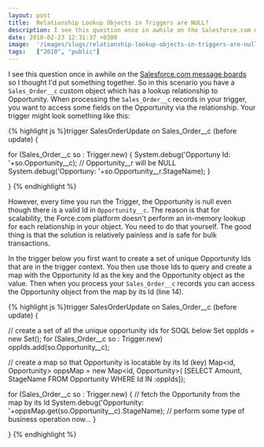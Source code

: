 ```yaml
---
layout: post
title:  Relationship Lookup Objects in Triggers are NULL?
description: I see this question once in awhile on the Salesforce.com message boards  so I thought Id put something together. So in this scenario you have a Sales_Order__c custom object which has a lookup relationship to Opportunity. When processing the  Sales_Order__c records in your trigger, you want to access some fields on the Opportunity via the relationship. Your trigger might look something like this-  trigger SalesOrderUpdate on Sales_Order__c (before update) {   for (Sales_Order__c so - Trigger.new)
date: 2010-02-23 12:31:37 +0300
image:  '/images/slugs/relationship-lookup-objects-in-triggers-are-null.jpg'
tags:   ["2010", "public"]
---
```

<p>I see this question once in awhile on the <a href="http://community.salesforce.com/sforce/board?board.id=apex">Salesforce.com message boards</a> so I thought I'd put something together. So in this scenario you have a <code>Sales_Order__c</code> custom object which has a lookup relationship to Opportunity. When processing the <code>Sales_Order__c</code> records in your trigger, you want to access some fields on the Opportunity via the relationship. Your trigger might look something like this:</p>
{% highlight js %}trigger SalesOrderUpdate on Sales_Order__c (before update) {

 for (Sales_Order__c so : Trigger.new) {
   System.debug('Opportuny Id: '+so.Opportunity__c);
   // Opportunity__r will be NULL
   System.debug('Opportuny: '+so.Opportunity__r.StageName);
 }

}
{% endhighlight %}
<p>However, every time you run the Trigger, the Opportunity is null even though there is a valid Id in <code>Opportunity__c</code>. The reason is that for scalability, the Force.com platform doesn't perform an in-memory lookup for each relationship in your object. You need to do that yourself. The good thing is that the solution is relatively painless and is safe for bulk transactions.</p>
<p>In the trigger below you first want to create a set of unique Opportunity Ids that are in the trigger context. You then use those Ids to query and create a map with the Opportunity Id as the key and the Opportunity object as the value. Then when you process your <code>Sales_Order__c</code> records you can access the Opportunity object from the map by its Id (line 14).</p>
{% highlight js %}trigger SalesOrderUpdate on Sales_Order__c (before update) {

 // create a set of all the unique opportunity ids for SOQL below
  Set<id> oppIds = new Set<id>();
  for (Sales_Order__c so : Trigger.new)
   oppIds.add(so.Opportunity__c);

 // create a map so that Opportunity is locatable by its Id (key)
 Map<id, Opportunity> oppsMap = new Map<id, Opportunity>(
   [SELECT Amount, StageName FROM Opportunity WHERE Id IN :oppIds]);

 for (Sales_Order__c so : Trigger.new) {
   // fetch the Opportunity from the map by its Id
   System.debug('Opportunity: '+oppsMap.get(so.Opportunity__c).StageName);
   // perform some type of business operation now...
 }

}
{% endhighlight %}

